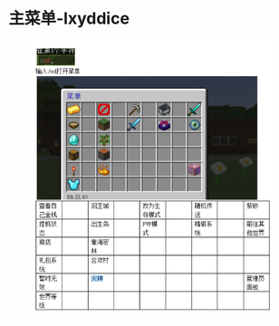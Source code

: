# 主菜单-lxyddice

<figure><img src="../../.gitbook/assets/image (5).png" alt=""><figcaption></figcaption></figure>
